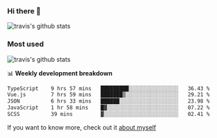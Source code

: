 ### Hi there 👋

<!--
**HondryTravis/HondryTravis** is a ✨ _special_ ✨ repository because its `README.md` (this file) appears on your GitHub profile.

Here are some ideas to get you started:

- 🔭 I’m currently working on ...
- 🌱 I’m currently learning ...
- 👯 I’m looking to collaborate on ...
- 🤔 I’m looking for help with ...
- 💬 Ask me about ...
- 📫 How to reach me: ...
- 😄 Pronouns: ...
- ⚡ Fun fact: ...
-->

![travis's github stats](https://github-readme-stats.vercel.app/api?username=HondryTravis&hide=stars)
### Most used
![travis's github stats](https://github-readme-stats.anuraghazra1.vercel.app/api/top-langs/?username=HondryTravis&layout=compact&hide_title=true)

📊 **Weekly development breakdown**

<!--START_SECTION:waka-->

```txt
TypeScript    9 hrs 57 mins   █████████░░░░░░░░░░░░░░░░   36.43 %
Vue.js        7 hrs 59 mins   ███████▒░░░░░░░░░░░░░░░░░   29.21 %
JSON          6 hrs 33 mins   ██████░░░░░░░░░░░░░░░░░░░   23.98 %
JavaScript    1 hr 58 mins    █▓░░░░░░░░░░░░░░░░░░░░░░░   07.22 %
SCSS          39 mins         ▓░░░░░░░░░░░░░░░░░░░░░░░░   02.41 %
```

<!--END_SECTION:waka-->

If you want to know more, check out it [about myself](https://hondrytravis.github.io/)
